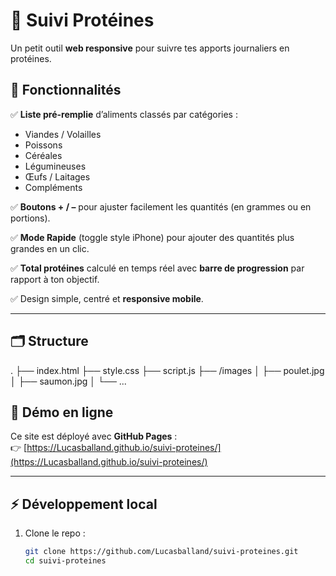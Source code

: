 # 🥩 Suivi Protéines

Un petit outil **web responsive** pour suivre tes apports journaliers en protéines.

## 🚀 Fonctionnalités

✅ **Liste pré-remplie** d’aliments classés par catégories :  
- Viandes / Volailles  
- Poissons  
- Céréales  
- Légumineuses  
- Œufs / Laitages  
- Compléments

✅ **Boutons + / –** pour ajuster facilement les quantités (en grammes ou en portions).

✅ **Mode Rapide** (toggle style iPhone) pour ajouter des quantités plus grandes en un clic.

✅ **Total protéines** calculé en temps réel avec **barre de progression** par rapport à ton objectif.

✅ Design simple, centré et **responsive mobile**.

---

## 🗂️ Structure

.
├── index.html
├── style.css
├── script.js
├── /images
│ ├── poulet.jpg
│ ├── saumon.jpg
│ └── ...

## 🔗 Démo en ligne

Ce site est déployé avec **GitHub Pages** :  
👉 [https://Lucasballand.github.io/suivi-proteines/](https://Lucasballand.github.io/suivi-proteines/)

---

## ⚡ Développement local

1. Clone le repo :
   ```bash
   git clone https://github.com/Lucasballand/suivi-proteines.git
   cd suivi-proteines
